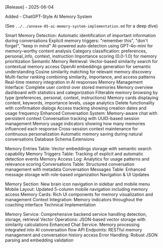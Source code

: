 [Release] - 2025-06-04

Added - ChatGPT-Style AI Memory System

(See `../../annexe-05-ai-memory-system-implementation.md` for a deep dive)

Smart Memory Detection: Automatic identification of important information during conversations
Explicit memory triggers: "remember this", "don't forget", "keep in mind"
AI-powered auto-detection using GPT-4o-mini for memory-worthy content analysis
Category classification: preferences, personal_info, context, instruction
Importance scoring (0.0-1.0) for memory prioritization
Semantic Memory Retrieval: Vector-based similarity search for contextual memory access
OpenAI embeddings generation for semantic understanding
Cosine similarity matching for relevant memory discovery
Multi-factor ranking combining similarity, importance, and access patterns
Real-time memory integration in AI responses
Memory Management Interface: Complete user control over stored memories
Memory overview dashboard with statistics and categorization
Filterable memory browsing by type (preferences, personal, context, instructions)
Memory cards displaying content, keywords, importance levels, usage analytics
Delete functionality with confirmation dialogs
Access tracking showing creation dates and usage frequency
Enhanced Conversation System: Memory-aware chat with persistent context
Conversation tracking with UUID-based session management
Memory usage indicators showing how many memories influenced each response
Cross-session context maintenance for continuous personalization
Automatic memory saving during natural conversations
Database Schema Extensions

Memory Entries Table: Vector embeddings storage with semantic search capability
Memory Triggers Table: Tracking of explicit and automatic detection events
Memory Access Log: Analytics for usage patterns and relevance scoring
Conversations Table: Structured conversation management with metadata
Conversation Messages Table: Enhanced message storage with role-based organization
Navigation & UI Updates

Memory Section: New brain icon navigation in sidebar and mobile menu
Mobile Layout: Updated 5-column mobile navigation including memory access
Memory Cards: Rich UI components for memory visualization and management
Context Integration: Memory indicators throughout the coaching interface
Technical Implementation

Memory Service: Comprehensive backend service handling detection, storage, retrieval
Vector Operations: JSON-based vector storage with similarity calculations
Enhanced Chat Service: Memory processing integrated into AI conversation flow
API Endpoints: RESTful memory management and conversation history access
Error Handling: Robust JSON parsing and embedding validation